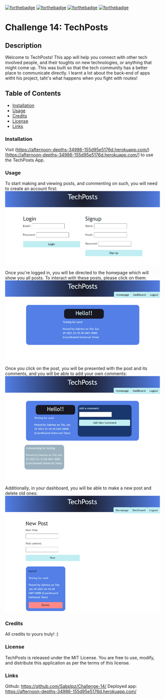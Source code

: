 [![forthebadge](https://forthebadge.com/images/badges/made-with-javascript.svg)](https://forthebadge.com) [![forthebadge](https://forthebadge.com/images/badges/uses-html.svg)](https://forthebadge.com) [![forthebadge](https://forthebadge.com/images/badges/powered-by-black-magic.svg)](https://forthebadge.com) [![forthebadge](https://forthebadge.com/images/badges/built-with-love.svg)](https://forthebadge.com)

# Challenge 14: TechPosts

## Description
Welcome to TechPosts! This app will help you connect with other tech involved people, and their toughts on new technologies, or anything that might come up. This was built so that the tech community has a better place to communicate directly. I learnt a lot about the back-end of apps witht his project, taht's what happens when you fight with routes!

## Table of Contents

- [Installation](#installation)
- [Usage](#usage)
- [Credits](#credits)
- [License](#license)
- [Links](#links)

### Installation

Visit (https://afternoon-depths-34986-155d95e5176d.herokuapp.com/)[https://afternoon-depths-34986-155d95e5176d.herokuapp.com/] to use the TechPosts App.

### Usage

To start making and viewing posts, and commenting on such, you will need to create an account first:
![image](assets/login.png)

Once you're logged in, you will be directed to the homepage which will show you all posts. To interact with these posts, please click on them:
![image](assets/homepage.png)

Once you click on the post, you will be presented with the post and its comments, and you will be able to add your own comments:
![image](assets/post.png)

Additionally, in your dashboard, you will be able to make a new post and delete old ones:
![image](assets/dashboard.png)

### Credits

All credits to yours truly! :)

### License

TechPosts is released under the MIT License. You are free to use, modify, and distribute this application as per the terms of this license.

### Links

Github: https://github.com/Sabplpz/Challenge-14/
Deployed app: https://afternoon-depths-34986-155d95e5176d.herokuapp.com/
